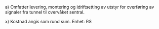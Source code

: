 a) Omfatter levering, montering og idriftsetting av utstyr for overføring av signaler fra tunnel til overvåket sentral.

x) Kostnad angis som rund sum. Enhet: RS

